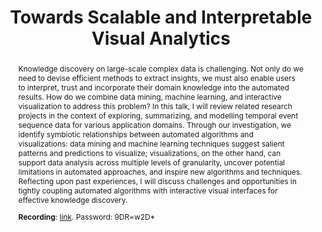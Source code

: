 --- 
key: leo
speaker: Leo Zhicheng Liu
website: https://www.zcliu.org/
affiliation: University of Maryland College Park
title: Towards Scalable and Interpretable Visual Analytics
time: 1:10pm - 2:10pm
picture: leo.png
picture-note: Leo Zhicheng Liu
slides: 
bio: |
    Dr. Zhicheng Liu is an assistant professor in the department of computer science at University of Maryland. His research focuses on scalable methods to represent and interact with complex data, as well as techniques and systems to support the design and authoring of expressive data visualizations. Before joining UMD, he worked at Adobe Research as a research scientist and Stanford University as a postdoc fellow. He obtained his PhD at Georgia Tech. His work has been recognized with a Test-of-Time award at IEEE VIS, and multiple Best Paper Awards and Honorable Mentions at ACM CHI and IEEE VIS.


abstract: | 
    Knowledge discovery on large-scale complex data is challenging. Not only do we need to devise efficient methods to extract insights, we must also enable users to interpret, trust and incorporate their domain knowledge into the automated results. How do we combine data mining, machine learning, and interactive visualization to address this problem? In this talk, I will review related research projects in the context of exploring, summarizing, and modelling temporal event sequence data for various application domains. Through our investigation, we identify symbiotic relationships between automated algorithms and visualizations:  data mining and machine learning techniques suggest salient patterns and predictions to visualize; visualizations, on the other hand, can support data analysis across multiple levels of granularity, uncover potential limitations in automated approaches, and inspire new algorithms and techniques. Reflecting upon past experiences, I will discuss challenges and opportunities in tightly coupling automated algorithms with interactive visual interfaces for effective knowledge discovery. <br>

    <b>Recording</b>: <a href="https://univienna.zoom.us/rec/share/3qPrI3g7Lo8ndCGMoKD9w28F5Fd98grdhjYPZzceYVSUo_QH3016ddZXhqTprwun.Va5TpOvKlVHyf6WB">link</a>. Password: 9DR=w2D*

---